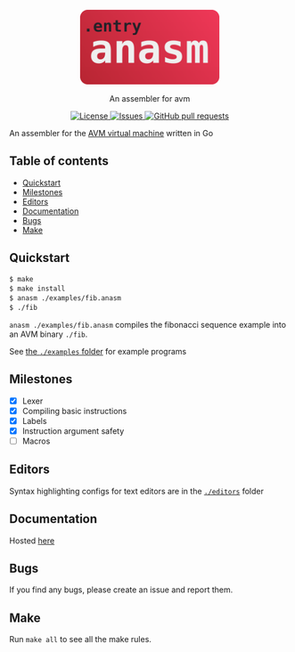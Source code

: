 <p align="center">
	<img width="250px" src="res/logo.png">
</p>
<p align="center">An assembler for avm</p>

<p align="center">
	<a href="./LICENSE">
		<img alt="License" src="https://img.shields.io/badge/license-GPL-blue?color=26d374"/>
	</a>
	<a href="https://github.com/avm-collection/anasm/issues">
		<img alt="Issues" src="https://img.shields.io/github/issues/avm-collection/anasm?color=4f79e4"/>
	</a>
	<a href="https://github.com/avm-collection/anasm/pulls">
		<img alt="GitHub pull requests" src="https://img.shields.io/github/issues-pr/avm-collection/anasm?color=4f79e4"/>
	</a>
</p>

An assembler for the [AVM virtual machine](https://github.com/avm-collection/avm) written in Go

## Table of contents
* [Quickstart](#quickstart)
* [Milestones](#milestones)
* [Editors](#editors)
* [Documentation](#documentation)
* [Bugs](#bugs)
* [Make](#make)

## Quickstart
```sh
$ make
$ make install
$ anasm ./examples/fib.anasm
$ ./fib
```
`anasm ./examples/fib.anasm` compiles the fibonacci sequence example into an AVM binary `./fib`.

See [the `./examples` folder](./examples) for example programs

## Milestones
- [X] Lexer
- [X] Compiling basic instructions
- [X] Labels
- [X] Instruction argument safety
- [ ] Macros

## Editors
Syntax highlighting configs for text editors are in the [`./editors`](./editors) folder

## Documentation
Hosted [here](https://avm-collection.github.io/anasm/documentation)

## Bugs
If you find any bugs, please create an issue and report them.

## Make
Run `make all` to see all the make rules.
